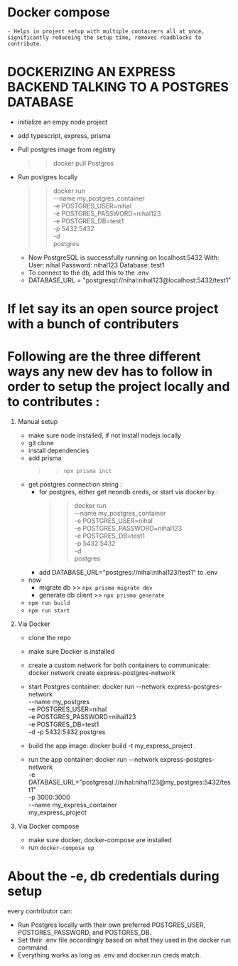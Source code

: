 
# Docker compose 
    - Helps in project setup with multiple containers all at once, significantly reduceing the setup time, removes roadblocks to contribute.

# DOCKERIZING AN EXPRESS BACKEND TALKING TO A POSTGRES DATABASE

- initialize an empy node project
- add typescript, express, prisma

- Pull postgres image from registry
    >> docker pull Postgres
- Run postgres locally
    >>docker run \
    --name my_postgres_container \
    -e POSTGRES_USER=nihal \
    -e POSTGRES_PASSWORD=nihal123 \
    -e POSTGRES_DB=test1 \
    -p 5432:5432 \
    -d \
    postgres

    - Now PostgreSQL is successfully running on localhost:5432
        With:
        User: nihal
        Password: nihal123
        Database: test1
    - To connect to the db, add this to the .env 
    - DATABASE_URL = "postgresql://nihal:nihal123@localhost:5432/test1"


# If let say its an open source project with a bunch of contributers
# Following are the three different ways any new dev has to follow in order to setup the project locally and to contributes : 

1. Manual setup
    - make sure node installed, if not install nodejs locally
    - git clone
    - install dependencies
    - add prisma
        >> `npx prisma init`
    - get postgres connection string :
        - for postgres, either get neondb creds, or start via docker by : 
            >>docker run \
            --name my_postgres_container \
            -e POSTGRES_USER=nihal \
            -e POSTGRES_PASSWORD=nihal123 \
            -e POSTGRES_DB=test1 \
            -p 5432:5432 \
            -d \
            postgres
        - add DATABASE_URL="postgres://nihal:nihal123/test1" to .env
    - now
        - migrate db >> `npx prisma migrate dev`
        - generate db client >> `npx prisma generate`
    - `npm run build`
    - `npm run start`


2. Via Docker
    - clone the repo
    - make sure Docker is installed
    - create a custom network for both containers to communicate:
        docker network create express-postgres-network

    - start Postgres container:
        docker run --network express-postgres-network \
        --name my_postgres \
        -e POSTGRES_USER=nihal \
        -e POSTGRES_PASSWORD=nihal123 \
        -e POSTGRES_DB=test1 \
        -d -p 5432:5432 postgres

    - build the app image:
        docker build -t my_express_project .

    - run the app container:
        docker run --network express-postgres-network \
        -e DATABASE_URL="postgresql://nihal:nihal123@my_postgres:5432/test1" \
        -p 3000:3000 \
        --name my_express_container \
        my_express_project

    

3. Via Docker compose
    - make sure docker, docker-compose are installed
    - run `docker-compose up`


# About the -e, db credentials during setup
every contributor can:
- Run Postgres locally with their own preferred POSTGRES_USER, POSTGRES_PASSWORD, and POSTGRES_DB.
- Set their .env file accordingly based on what they used in the docker run command.
- Everything works as long as .env and docker run creds match.